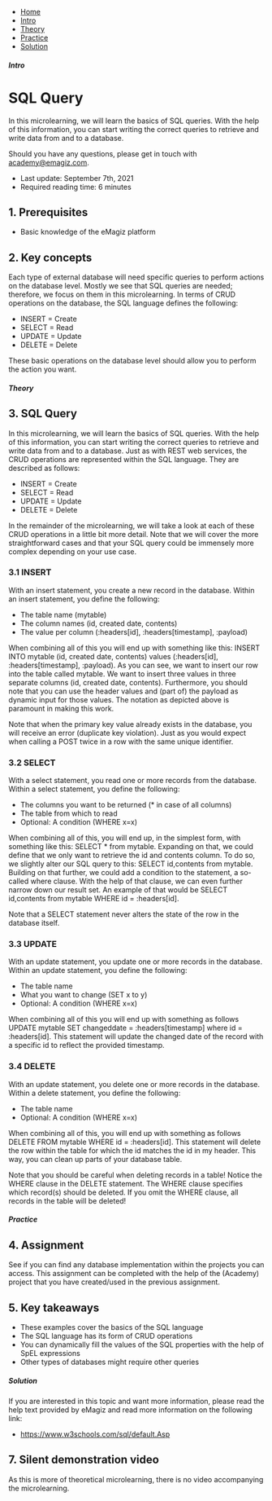 <div class="ez-academy">
    <div class="ez-academy__body">
        <main class="micro-learning">
        <ul class="doc-nav">
            <li class="doc-nav__item"><a href="../../docs/microlearning/intermediate-database-connectivity-index" class="doc-nav__link">Home</a></li>
            <li class="doc-nav__item"><a href="#intro" class="doc-nav__link">Intro</a></li>
            <li class="doc-nav__item"><a href="#theory" class="doc-nav__link">Theory</a></li>
            <li class="doc-nav__item"><a href="#practice" class="doc-nav__link">Practice</a></li>
            <li class="doc-nav__item"><a href="#solution" class="doc-nav__link">Solution</a></li>
        </ul>

<div class="doc">

##### Intro

# SQL Query
 
In this microlearning, we will learn the basics of SQL queries. With the help of this information, you can start writing the correct queries to retrieve and write data from and to a database.

Should you have any questions, please get in touch with academy@emagiz.com.

- Last update: September 7th, 2021
- Required reading time: 6 minutes

## 1. Prerequisites
- Basic knowledge of the eMagiz platform


## 2. Key concepts
Each type of external database will need specific queries to perform actions on the database level. Mostly we see that SQL queries are needed; therefore, we focus on them in this microlearning. In terms of CRUD operations on the database, the SQL language defines the following:
- INSERT = Create
- SELECT = Read
- UPDATE = Update
- DELETE = Delete

These basic operations on the database level should allow you to perform the action you want.

##### Theory
  
## 3. SQL Query

In this microlearning, we will learn the basics of SQL queries. With the help of this information, you can start writing the correct queries to retrieve and write data from and to a database. Just as with REST web services, the CRUD operations are represented within the SQL language. They are described as follows:

- INSERT = Create
- SELECT = Read
- UPDATE = Update
- DELETE = Delete

In the remainder of the microlearning, we will take a look at each of these CRUD operations in a little bit more detail. Note that we will cover the more straightforward cases and that your SQL query could be immensely more complex depending on your use case.

### 3.1 INSERT

With an insert statement, you create a new record in the database. Within an insert statement, you define the following:
- The table name (mytable)
- The column names (id, created date, contents)
- The value per column (:headers[id], :headers[timestamp], :payload)

When combining all of this you will end up with something like this: INSERT INTO mytable (id, created date, contents) values (:headers[id], :headers[timestamp], :payload). As you can see, we want to insert our row into the table called mytable. We want to insert three values in three separate columns (id, created date, contents). Furthermore, you should note that you can use the header values and (part of) the payload as dynamic input for those values. The notation as depicted above is paramount in making this work. 

Note that when the primary key value already exists in the database, you will receive an error (duplicate key violation). Just as you would expect when calling a POST twice in a row with the same unique identifier.

### 3.2 SELECT

With a select statement, you read one or more records from the database. Within a select statement, you define the following:
- The columns you want to be returned (* in case of all columns)
- The table from which to read
- Optional: A condition (WHERE x=x)

When combining all of this, you will end up, in the simplest form, with something like this: SELECT * from mytable. Expanding on that, we could define that we only want to retrieve the id and contents column. To do so, we slightly alter our SQL query to this: SELECT id,contents from mytable. Building on that further, we could add a condition to the statement, a so-called where clause. With the help of that clause, we can even further narrow down our result set. An example of that would be SELECT id,contents from mytable WHERE id = :headers[id].

Note that a SELECT statement never alters the state of the row in the database itself.

### 3.3 UPDATE

With an update statement, you update one or more records in the database. Within an update statement, you define the following:
- The table name
- What you want to change (SET x to y)
- Optional: A condition (WHERE x=x)

When combining all of this you will end up with something as follows UPDATE mytable SET changeddate = :headers[timestamp] where id = :headers[id]. This statement will update the changed date of the record with a specific id to reflect the provided timestamp. 

### 3.4 DELETE
With an update statement, you delete one or more records in the database. Within a delete statement, you define the following:
- The table name
- Optional: A condition (WHERE x=x)

When combining all of this, you will end up with something as follows DELETE FROM mytable WHERE id = :headers[id]. This statement will delete the row within the table for which the id matches the id in my header. This way, you can clean up parts of your database table.

Note that you should be careful when deleting records in a table! Notice the WHERE clause in the DELETE statement. The WHERE clause specifies which record(s) should be deleted. If you omit the WHERE clause, all records in the table will be deleted!

##### Practice

## 4. Assignment

See if you can find any database implementation within the projects you can access. This assignment can be completed with the help of the (Academy) project that you have created/used in the previous assignment.

## 5. Key takeaways

- These examples cover the basics of the SQL language
- The SQL language has its form of CRUD operations
- You can dynamically fill the values of the SQL properties with the help of SpEL expressions
- Other types of databases might require other queries

##### Solution

If you are interested in this topic and want more information, please read the help text provided by eMagiz and read more information on the following link:
- https://www.w3schools.com/sql/default.Asp

## 7. Silent demonstration video

As this is more of theoretical microlearning, there is no video accompanying the microlearning.

</div>
</main>
</div>
</div>